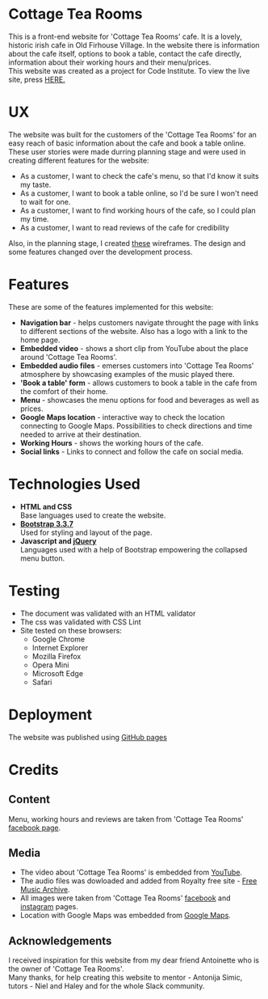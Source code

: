 # Cottage Tea Rooms

This is a front-end website for 'Cottage Tea Rooms' cafe. 
It is a lovely, historic irish cafe in Old Firhouse Village.
In the website there is information about the cafe itself, options to book a table, 
contact the cafe directly, information about their working hours and their menu/prices.<br>
This website was created as a project for Code Institute. 
To view the live site, press <a href='https://surelis848.github.io/User-Centric-Frontend-Development-Milestone-Project/about.html'>HERE.</a>

# UX

The website was built for the customers of the 'Cottage Tea Rooms' for an easy reach of basic information about the cafe
and book a table online. These user stories were made durring planning stage 
and were used in creating different features for the website:

<ul>
<li>As a customer, I want to check the cafe's menu, so that I'd know it suits my taste.</li>
<li>As a customer, I want to book a table online, so I'd be sure I won't need to wait for one.</li>
<li>As a customer, I want to find working hours of the cafe, so I could plan my time.</li>
<li>As a customer, I want to read reviews of the cafe for credibility</li>
</ul>

Also, in the planning stage, I created <a href='#'>these</a> wireframes. 
The design and some features changed over the development process.

# Features
These are some of the features implemented for this website:
<ul>
<li><strong>Navigation bar</strong> - helps customers navigate throught the page with links to different sections of the website. Also has a logo with a link to the home page.</li>
<li><strong>Embedded video</strong> - shows a short clip from YouTube about the place around 'Cottage Tea Rooms'.</li>
<li><strong>Embedded audio files</strong> - emerses customers into 'Cottage Tea Rooms' atmosphere by showcasing examples of the music played there.</li>
<li><strong>'Book a table' form</strong> - allows customers to book a table in the cafe from the comfort of their home.</li>
<li><strong>Menu</strong> - showcases the menu options for food and beverages as well as prices.</li>
<li><strong>Google Maps location</strong> - interactive way to check the location connecting to Google Maps. Possibilities to check directions and time needed to arrive at their destination.</li>
<li><strong>Working Hours</strong> - shows the working hours of the cafe.</li>
<li><strong>Social links</strong> - Links to connect and follow the cafe on social media.</li>
</ul>

# Technologies Used

<ul>
<li><strong>HTML and CSS</strong><br> Base languages used to create the website.</li>
<li><strong><a href='https://getbootstrap.com/docs/3.3/'>Bootstrap 3.3.7</a></strong><br> Used for styling and layout of the page.</li>
<li><strong>Javascript and <a href='https://jquery.com/'>jQuery</a></strong><br> Languages used with a help of Bootstrap empowering the collapsed menu button.</li>
</ul>

# Testing
<ul>
<li>The document was validated with an HTML validator</li>
<li>The css was validated with CSS Lint</li>
<li>Site tested on these browsers:
<ul>
<li>Google Chrome</li>
<li>Internet Explorer</li>
<li>Mozilla Firefox</li>
<li>Opera Mini</li>
<li>Microsoft Edge</li>
<li>Safari</li>
</ul>
</ul>

# Deployment

The website was published using <a href='https://surelis848.github.io/User-Centric-Frontend-Development-Milestone-Project/index.html'>GitHub pages</a>

# Credits

<h2>Content</h2>

Menu, working hours and reviews are taken from 'Cottage Tea Rooms' <a href='https://www.facebook.com/cottagetearoom/?epa=SEARCH_BOX'>facebook page</a>.

<h2>Media</h2>

<ul>
<li>The video about 'Cottage Tea Rooms' is embedded from <a href='https://www.youtube.com/embed/FxVsyQ-DK40'>YouTube</a>.</li>
<li>The audio files was dowloaded and added from Royalty free site - <a href='http://freemusicarchive.org/genre/Celtic/'>Free Music Archive</a>.</li>
<li>All images were taken from 'Cottage Tea Rooms' <a href='https://www.facebook.com/cottagetearoom/?epa=SEARCH_BOX'>facebook</a> and <a href='https://www.instagram.com/explore/locations/449204229/cottage-tea-rooms/'>instagram</a> pages.</li>
<li>Location with Google Maps was embedded from <a href='https://www.google.ie/maps?hl=lt'>Google Maps</a>.</li>
</ul>

<h2>Acknowledgements</h2>

I received inspiration for this website from my dear friend Antoinette who is the owner of 'Cottage Tea Rooms'.<br>
Many thanks, for help creating this website to mentor - Antonija Simic, tutors - Niel and Haley and for the whole Slack community.